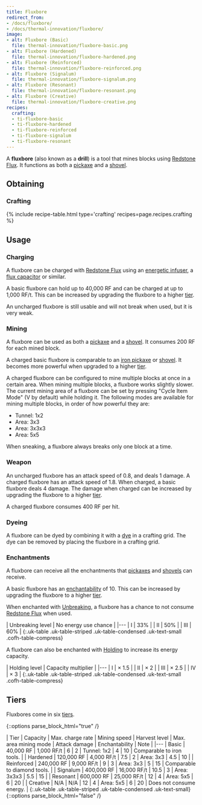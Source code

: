 ```yaml
---
title: Fluxbore
redirect_from:
- /docs/fluxbore/
- /docs/thermal-innovation/fluxbore/
image:
- alt: Fluxbore (Basic)
  file: thermal-innovation/fluxbore-basic.png
- alt: Fluxbore (Hardened)
  file: thermal-innovation/fluxbore-hardened.png
- alt: Fluxbore (Reinforced)
  file: thermal-innovation/fluxbore-reinforced.png
- alt: Fluxbore (Signalum)
  file: thermal-innovation/fluxbore-signalum.png
- alt: Fluxbore (Resonant)
  file: thermal-innovation/fluxbore-resonant.png
- alt: Fluxbore (Creative)
  file: thermal-innovation/fluxbore-creative.png
recipes:
  crafting:
  - ti-fluxbore-basic
  - ti-fluxbore-hardened
  - ti-fluxbore-reinforced
  - ti-fluxbore-signalum
  - ti-fluxbore-resonant
---
```


A **fluxbore** (also known as a **drill**) is a tool that mines blocks using
[Redstone Flux](/docs/redstone-flux/). It functions as both a
[pickaxe](https://minecraft.gamepedia.com/Pickaxe) and a
[shovel](https://minecraft.gamepedia.com/Shovel).


Obtaining
---------

### Crafting
{% include recipe-table.html type='crafting' recipes=page.recipes.crafting %}


Usage
-----

### Charging
A fluxbore can be charged with [Redstone Flux](/docs/redstone-flux/) using an
[energetic infuser](/docs/1.12/thermal-expansion-5/energetic-infuser/), a [flux
capacitor](/docs/1.12/thermal-expansion-5/flux-capacitor/) or similar.

A basic fluxbore can hold up to 40,000 RF and can be charged at up to 1,000
RF/t. This can be increased by upgrading the fluxbore to a higher
[tier](#tiers).

An uncharged fluxbore is still usable and will not break when used, but it is
very weak.

### Mining
A fluxbore can be used as both a
[pickaxe](https://minecraft.gamepedia.com/Pickaxe) and a
[shovel](https://minecraft.gamepedia.com/Shovel). It consumes 200 RF for each
mined block.

A charged basic fluxbore is comparable to an [iron
pickaxe](https://minecraft.gamepedia.com/Iron_Pickaxe) or
[shovel](https://minecraft.gamepedia.com/Iron_Shovel). It becomes more powerful
when upgraded to a higher [tier](#tiers).

A charged fluxbore can be configured to mine multiple blocks at once in a
certain area. When mining multiple blocks, a fluxbore works slightly slower. The
current mining area of a fluxbore can be set by pressing "Cycle Item Mode" (V by
default) while holding it. The following modes are available for mining multiple
blocks, in order of how powerful they are:

* Tunnel: 1x2
* Area: 3x3
* Area: 3x3x3
* Area: 5x5

When sneaking, a fluxbore always breaks only one block at a time.

### Weapon
An uncharged fluxbore has an attack speed of 0.8, and deals 1 damage. A charged
fluxbore has an attack speed of 1.8. When charged, a basic fluxbore deals 4
damage. The damage when charged can be increased by upgrading the fluxbore to a
higher [tier](#tiers).

A charged fluxbore consumes 400 RF per hit.

### Dyeing
A fluxbore can be dyed by combining it with a
[dye](https://minecraft.gamepedia.com/Dye) in a crafting grid. The dye can be
removed by placing the fluxbore in a crafting grid.

### Enchantments
A fluxbore can receive all the enchantments that
[pickaxes](https://minecraft.gamepedia.com/Pickaxe) and
[shovels](https://minecraft.gamepedia.com/Shovel) can receive.

A basic fluxbore has an
[enchantability](https://minecraft.gamepedia.com/Enchantability) of 10. This can
be increased by upgrading the fluxbore to a higher [tier](#tiers).

When enchanted with [Unbreaking](https://minecraft.gamepedia.com/Unbreaking), a
fluxbore has a chance to not consume [Redstone Flux](/docs/redstone-flux/) when
used.

| Unbreaking level | No energy use chance |
|---
| I | 33% |
| II | 50% |
| III | 60% |
{:.uk-table .uk-table-striped .uk-table-condensed .uk-text-small .cofh-table-compress}

A fluxbore can also be enchanted with [Holding](/docs/1.12/cofh-core-4/holding/) to increase its
energy capacity.

| Holding level | Capacity multiplier |
|---
| I | × 1.5 |
| II | × 2 |
| III | × 2.5 |
| IV | × 3 |
{:.uk-table .uk-table-striped .uk-table-condensed .uk-text-small .cofh-table-compress}


Tiers
-----

Fluxbores come in six [tiers](/docs/1.12/thermal-foundation-2/tiers/).

{::options parse_block_html="true" /}
<div class="uk-overflow-container">
| Tier | Capacity | Max. charge rate | Mining speed | Harvest level | Max. area mining mode | Attack damage | Enchantability | Note |
|---
| Basic | 40,000 RF | 1,000 RF/t | 6 | 2 | Tunnel: 1x2 | 4 | 10 | Comparable to iron tools. |
| Hardened | 120,000 RF | 4,000 RF/t | 7.5 | 2 | Area: 3x3 | 4.5 | 10 |
| Reinforced | 240,000 RF | 9,000 RF/t | 9 | 3 | Area: 3x3 | 5 | 15 | Comparable to diamond tools. |
| Signalum | 400,000 RF | 16,000 RF/t | 10.5 | 3 | Area: 3x3x3 | 5.5 | 15 |
| Resonant | 600,000 RF | 25,000 RF/t | 12 | 4 | Area: 5x5 | 6 | 20 |
| Creative | N/A | N/A | 12 | 4 | Area: 5x5 | 6 | 20 | Does not consume energy. |
{:.uk-table .uk-table-striped .uk-table-condensed .uk-text-small}
</div>
{::options parse_block_html="false" /}
